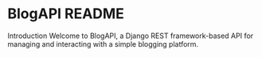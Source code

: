 # BlogAPI README
Introduction
Welcome to BlogAPI, a Django REST framework-based API for managing and interacting with a simple blogging platform.

